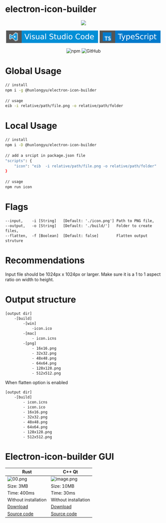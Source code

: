 # electron-icon-builder

<p align="center">
	<img src="https://forthebadge.com/images/badges/built-with-love.svg">
<p>
<p align="center">
<img src="https://github.com/aleen42/badges/raw/master/src/visual_studio_code_flat_square.svg?sanitize=true">
<img src="https://github.com/aleen42/badges/raw/master/src/typescript_flat_square.svg?sanitize=true">
</p>
<p align="center">
<img alt="npm" src="https://img.shields.io/npm/dt/@hunlongyu/electron-icon-builder?style=for-the-badge">
<img alt="GitHub" src="https://img.shields.io/github/license/Hunlongyu/eib?style=for-the-badge">
<p>

# Global Usage
```bash
// install
npm i -g @hunlongyu/electron-icon-builder

// usage
eib -i relative/path/file.png -o relative/path/folder
```

# Local Usage
```bash
// install
npm i -D @hunlongyu/electron-icon-builder

// add a srcipt in package.json file
"scripts": {
    "icon": "eib  -i relative/path/file.png -o relative/path/folder"
}

// usage
npm run icon
```

# Flags
```
--input,    -i [String]   [Default: './icon.png'] Path to PNG file, 
--output,   -o [String]   [Default: './build/']   Folder to create files, 
--flatten,  -f [Boolean]  [Default: false]        Flatten output struture
```

# Recommendations
Input file should be 1024px x 1024px or larger. Make sure it is a 1 to 1 aspect ratio on width to height.

# Output structure
```
[output dir]
    -[build]
        -[win]
            -icon.ico
        -[mac]
            - icon.icns
        -[png]
            - 16x16.png
            - 32x32.png
            - 48x48.png
            - 64x64.png
            - 128x128.png
            - 512x512.png
```

When flatten option is enabled

```
[output dir]
    -[build]
        - icon.icns
        - icon.ico
        - 16x16.png
        - 32x32.png
        - 48x48.png
        - 64x64.png
        - 128x128.png
        - 512x512.png
```

# Electron-icon-builder GUI
| Rust                                                         | C++ Qt                                                       |
| ------------------------------------------------------------ | ------------------------------------------------------------ |
| ![00.png](https://s2.loli.net/2022/07/05/O7bXzsL5Q1NMPZJ.png) | ![image.png](https://s2.loli.net/2022/09/02/6oLZE9hN254XVny.png) |
| Size: 3MB                                                    | Size: 10MB                                                   |
| Time: 400ms                                                  | Time: 30ms                                                   |
| Without installation                                         | Without installation                                         |
| [Download](https://github.com/Hunlongyu/electron-icon-builder/releases/tag/v0.1.7) | [Download](https://github.com/Hunlongyu/electron-icon-builder/releases/tag/v0.1.12) |
| [Source code](https://github.com/Hunlongyu/electron-icon-builder/tree/rust) | [Source code](https://github.com/Hunlongyu/electron-icon-builder/tree/Qt) |

